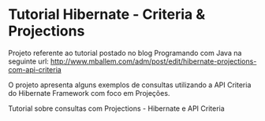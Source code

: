 Tutorial Hibernate - Criteria & Projections
============================

Projeto referente ao tutorial postado no blog Programando com Java na seguinte url: http://www.mballem.com/adm/post/edit/hibernate-projections-com-api-criteria

O projeto apresenta alguns exemplos de consultas utilizando a API Criteria do Hibernate Framework com foco em Projeções.

Tutorial sobre consultas com Projections - Hibernate e API Criteria


